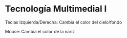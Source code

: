 # Tecnología Multimedial I
Teclas Izquierda/Derecha: Cambia el color del cielo/fondo


Mouse: Cambia el color de la nariz



